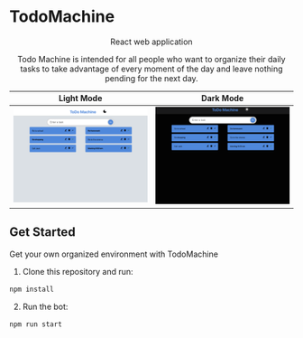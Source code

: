 # TodoMachine
<p align="center">
React web application 
<p align="center">
Todo Machine is intended for all people who want to organize their daily tasks to take advantage of every moment of the day and leave nothing pending for the next day.

Light Mode             |  Dark Mode
:-------------------------:|:-------------------------:
![](./images/lightMode.png)  |  ![](./images/darkMode.png)

## Get Started
Get your own organized environment with TodoMachine

1. Clone this repository and run:
```sh
npm install
```
2. Run the bot:
```sh
npm run start
```

                            
